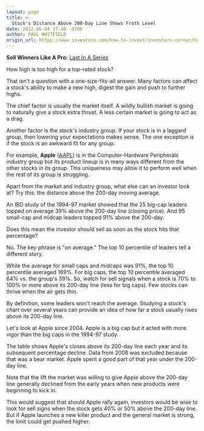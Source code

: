 ```yaml
---
layout: page
title: >-
  Stock's Distance Above 200-Day Line Shows Froth Level
date: 2012-06-04 17:40 -0700
author: PAUL WHITFIELD
origin_url: https://www.investors.com/how-to-invest/investors-corner/how-high-can-stock-go-consider-apples-market-history
---
```





**Sell Winners Like A Pro:** [Last In A Series](http://news.investors.com/specialreport/611488/201205211612/how-to-sell-winners-like-a-pro.aspx)

  

How high is too high for a top-rated stock?

  

That isn't a question with a one-size-fits-all answer. Many factors can affect a stock's ability to make a new high, digest the gain and push to further highs.

  

The chief factor is usually the market itself. A wildly bullish market is going to naturally give a stock extra thrust. A less certain market is going to act as a drag.

  

Another factor is the stock's industry group. If your stock is in a laggard group, then lowering your expectations makes sense. The one exception is if the stock is an awkward fit for any group.

  

For example, **Apple** ([AAPL](https://research.investors.com/quote.aspx?symbol=AAPL)) is in the Computer-Hardware Peripherals industry group but its product lineup is in many ways different from the other stocks in its group. This uniqueness may allow it to perform well when the rest of its group is struggling.

  

Apart from the market and industry group, what else can an investor look at? Try this: the distance above the 200-day moving average.

  

An IBD study of the 1994-97 market showed that the 25 big-cap leaders topped on average 39% above the 200-day line (closing price). And 95 small-cap and midcap leaders topped 91% above the 200-day.

  

Does this mean the investor should sell as soon as the stock hits that percentage?

  

No. The key phrase is "on average." The top 10 percentile of leaders tell a different story.

  

While the average for small caps and midcaps was 91%, the top 10 percentile averaged 169%. For big caps, the top 10 percentile averaged 64% vs. the group's 39%. So, watch for sell signals when a stock is 70% to 100% or more above its 200-day line (less for big caps). Few stocks can thrive when the air gets thin.

  

By definition, some leaders won't reach the average. Studying a stock's chart over several years can provide an idea of how far a stock usually rises above its 200-day line.

  

Let's look at Apple since 2004. Apple is a big cap but it acted with more vigor than the big caps in the 1994-97 study.

  

The table shows Apple's closes above its 200-day line each year and its subsequent percentage decline. Data from 2008 was excluded because that was a bear market. Apple spent a good part of that year under the 200-day line.

  

Note that the lift the market was willing to give Apple above the 200-day line generally declined from the early years when new products were beginning to kick in.

  

This would suggest that should Apple rally again, investors would be wise to look for sell signs when the stock gets 40% or 50% above the 200-day line. But if Apple launches a new killer product and the general market is strong, the limit could get pushed higher.




